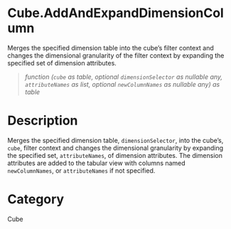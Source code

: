 ﻿# Cube.AddAndExpandDimensionColumn
Merges the specified dimension table into the cube’s filter context and changes the dimensional granularity of the filter context by expanding the specified set of dimension attributes.
> _function (<code>cube</code> as table, optional <code>dimensionSelector</code> as nullable any, <code>attributeNames</code> as list, optional <code>newColumnNames</code> as nullable any) as table_
# Description 
Merges the specified dimension table, <code>dimensionSelector</code>, into the cube’s, <code>cube</code>, filter context and changes the dimensional granularity by expanding the specified set, <code>attributeNames</code>, of dimension attributes. The dimension attributes are added to the tabular view with columns named <code>newColumnNames</code>, or <code>attributeNames</code> if not specified.
# Category 
Cube
